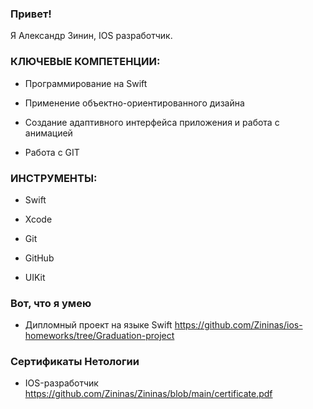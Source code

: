 ### Привет!

Я Александр Зинин, IOS разработчик.

### КЛЮЧЕВЫЕ КОМПЕТЕНЦИИ:

- Программирование на Swift

- Применение объектно-ориентированного дизайна

- Создание адаптивного интерфейса приложения и работа с анимацией

- Работа с GIT

### ИНСТРУМЕНТЫ:

- Swift

- Xcode

- Git

- GitHub

- UIKit

### Вот, что я умею

- Дипломный проект на языке Swift https://github.com/Zininas/ios-homeworks/tree/Graduation-project 

### Сертификаты Нетологии

- IOS-разработчик https://github.com/Zininas/Zininas/blob/main/certificate.pdf
